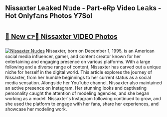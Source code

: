 ## Nissaxter Le𝚊ked N𝚞de - Part-eRp Video Le𝚊ks - Hot Onlyf𝚊ns Photos Y7Sol

# <h2><a href="http://ac105.deff.icu/?id=Nissaxter">🔗 New 👉🔴 Nissaxter VIDEO Photos</a></h2>

[![Nissaxter N𝚞des](https://i.imgur.com/rIISA9y.gif)](http://ac105.deff.icu/?id=Nissaxter)
Nissaxter, born on December 1, 1995, is an American social media influencer, gamer, and content creator known for her entertaining and engaging presence on various platforms. With a large following and a diverse range of content, Nissaxter has carved out a unique niche for herself in the digital world. This article explores the journey of Nissaxter, from her humble beginnings to her current status as a social media sensation. Alongside her YouTube channel, Nissaxter also maintained an active presence on Instagram. Her stunning looks and captivating personality caught the attention of modeling agencies, and she began working as a model. Nissaxter's Instagram following continued to grow, and she used the platform to engage with her fans, share her experiences, and showcase her modeling work.
